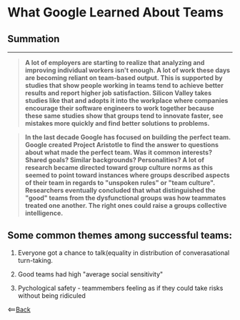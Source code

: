 # What Google Learned About Teams


## Summation
------------
> **A lot of employers are starting to realize that analyzing and improving individual workers isn't enough. A lot of work these days are becoming reliant on team-based output. This is supported by studies that show people working in teams tend to achieve better results and report higher job satisfaction. Silicon Valley takes studies like that and adopts it into the workplace where companies encourage their software engineers to work together because these same studies show that groups tend to innovate faster, see mistakes more quickly and find better solutions to problems.** 

> **In the last decade Google has focused on building the perfect team. Google created Project Aristotle to find the answer to questions about what made the perfect team. Was it common interests? Shared goals? Similar backgrounds? Personalities? A lot of research became directed toward group culture norms as this seemed to point toward instances where groups described aspects of their team in regards to "unspoken rules" or "team culture". Researchers eventually concluded that what distinguished the "good" teams from the dysfunctional groups was how teammates treated one another. The right ones could raise a groups collective intelligence.**

## Some common themes among successful teams:

1. Everyone got a chance to talk(equality in distribution of converasational turn-taking.

2. Good teams had high "average social sensitivity"

3. Pychological safety - teammembers feeling as if they could take risks without being ridiculed

<==[Back](https://angeladzodzomenyo.github.io/reading-notes/)
